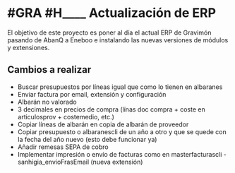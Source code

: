 # #GRA #H\_\_\_\_ Actualización de ERP

El objetivo de este proyecto es poner al día el actual ERP de Gravimón pasando de AbanQ a Eneboo e instalando las nuevas versiones de módulos y extensiones.

## Cambios a realizar

- Buscar presupuestos por líneas igual que como lo tienen en albaranes
- Enviar factura por email, extensión y configuración
- Albarán no valorado
- 3 decimales en precios de compra (línas doc compra + coste en articulosprov + costemedio, etc.)
- Copiar líneas de albarán en copia de albarán de proveedor
- Copiar presupuesto o albaranescli de un año a otro y que se quede con la fecha del año nuevo (esto debe funcionar ya)
- Añadir remesas SEPA de cobro
- Implementar impresión o envío de facturas como en masterfacturascli - sanhigia_envioFrasEmail (nueva extensión)
